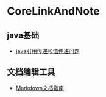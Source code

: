 # CoreLinkAndNote



## java基础
* [java引用传递和值传递问题](https://juejin.im/post/5bce68226fb9a05ce46a0476)

## 文档编辑工具
* [Markdown文档指南](http://xianbai.me/learn-md/article/syntax/links.html)